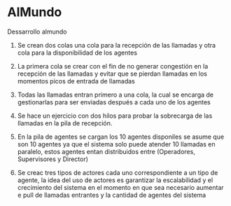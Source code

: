 # AlMundo
Dessarrollo almundo

1. Se crean dos  colas una  cola para la recepción de las llamadas y otra cola para la disponibilidad de los agentes

2. La primera  cola se crear con el fin de no generar congestión en la recepción de las llamadas y evitar que se pierdan 
llamadas en los momentos picos de entrada de llamadas

3. Todas las llamadas entran primero a una cola, la cual se encarga de gestionarlas para ser enviadas después a cada uno 
de los agentes

4. Se hace un ejercicio con dos hilos para probar la sobrecarga de las llamadas en la pila de recepción.

5. En la pila de agentes  se cargan los 10 agentes disponiles se asume que son 10 agentes ya que el sistema solo puede atender
10 llamadas en paralelo, estos agentes entan distribuidos entre (Operadores, Supervisores y Director)

6. Se creac tres tipos de actores cada uno correspondiente a un tipo de  agente, la idea del uso de actores es  garantizar 
la escalabilidad y el crecimiento del sistema en el momento en que sea necesario  aumentar e pull de llamadas entrantes
y la cantidad de agentes del sistema
